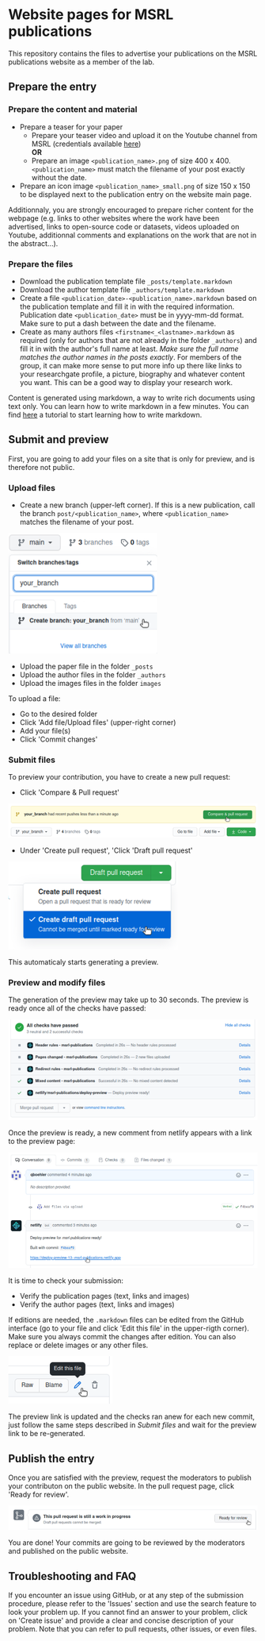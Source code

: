 # Website pages for MSRL publications 

This repository contains the files to advertise your publications on the MSRL publications website as a member of the lab.

<!--- TODO: ADD LINK TO THE PUBLISHED SITE --->

## Prepare the entry

### Prepare the content and material

- Prepare a teaser for your paper
   - Prepare your teaser video and upload it on the Youtube channel from MSRL (credentials available [here](https://wiki.msrl.ethz.ch/index.php/MSRL_Members:Youtube)) <br>
   **OR**
   - Prepare an image ```<publication_name>.png``` of size 400 x 400. ```<publication_name>``` must match the filename of your post exactly without the date.
- Prepare an icon image ```<publication_name>_small.png``` of size 150 x 150 to be displayed next to the publication entry on the website main page.

Additionnaly, you are strongly encouraged to prepare richer content for the webpage (e.g. links to other websites where the work have been advertised, links to open-source code or datasets, videos uploaded on Youtube, additionnal comments and explanations on the work that are not in the abstract...).

### Prepare the files

- Download the publication template file ```_posts/template.markdown```
- Download the author template file ```_authors/template.markdown```
- Create a file ```<publication_date>-<publication_name>.markdown``` based on the publication template and fill it in with the required information. Publication date ```<publication_date>``` must be in yyyy-mm-dd format. Make sure to put a dash between the date and the filename.
- Create as many authors files ```<firstname<_<lastname>.markdown``` as required (only for authors that are not already in the folder ```_authors```) and fill it in with the author's full name at least. *Make sure the full name matches the author names in the posts exactly*. For members of the group, it can make more sense to put more info up there like links to your researchgate profile, a picture, biography and whatever content you want. This can be a good way to display your research work.

Content is generated using markdown, a way to write rich documents using text only. You can learn how to write markdown in a few minutes. You can find [here](https://www.markdowntutorial.com/) a tutorial to start learning how to write markdown.

## Submit and preview

First, you are going to add your files on a site that is only for preview, and is therefore not public.

### Upload files

- Create a new branch (upper-left corner). If this is a new publication, call the branch ```post/<publication_name>```, where ```<publication_name>``` matches the filename of your post.

![New branch](documentation/new_branch.png)

- Upload the paper file in the folder ```_posts``` 
- Upload the author files in the folder ```_authors```
- Upload the images files in the folder ```images```

To upload a file:
- Go to the desired folder
- Click 'Add file/Upload files' (upper-right corner)
- Add your file(s)
- Click 'Commit changes'

### Submit files

To preview your contribution, you have to create a new pull request:

- Click 'Compare & Pull request'

![New PR](documentation/create_pr.png)

- Under 'Create pull request', 'Click 'Draft pull request'

![Draft PR](documentation/draft_pr.png)

This automaticaly starts generating a preview.

### Preview and modify files

The generation of the preview may take up to 30 seconds. The preview is ready once all of the checks have passed:

![Checks](documentation/checks.png)

Once the preview is ready, a new comment from netlify appears with a link to the preview page: 

![Link for preview](documentation/preview.png)

It is time to check your submission:
- Verify the publication pages (text, links and images)
- Verify the author pages (text, links and images)

If editions are needed, the ```.markdown``` files can be edited from the GitHub interface (go to your file and click 'Edit this file' in the upper-rigth corner). Make sure you always commit the changes after edition. You can also replace or delete images or any other files.

![Edit MD](documentation/edit_md.png)

The preview link is updated and the checks ran anew for each new commit, just follow the same steps described in *Submit files* and wait for the preview link to be re-generated.

## Publish the entry

Once you are satisfied with the preview, request the moderators to publish your contributon on the public website. In the pull request page, click 'Ready for review'. 

![Submit for review](documentation/review_pr.png)

You are done! Your commits are going to be reviewed by the moderators and published on the public website.


## Troubleshooting and FAQ

If you encounter an issue using GitHub, or at any step of the submission procedure, please refer to the 'Issues' section and use the search feature to look your problem up. If you cannot find an answer to your problem, click on 'Create issue' and provide a clear and concise description of your problem. Note that you can refer to pull requests, other issues, or even files.
